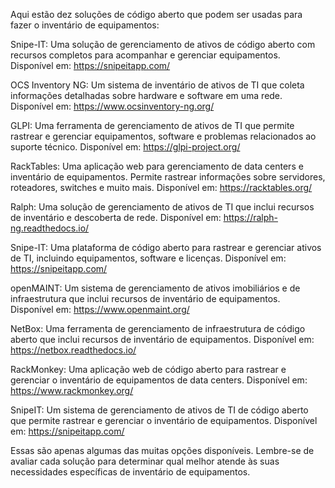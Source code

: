 Aqui estão dez soluções de código aberto que podem ser usadas para fazer o inventário de equipamentos:

Snipe-IT: Uma solução de gerenciamento de ativos de código aberto com recursos completos para acompanhar e gerenciar equipamentos. Disponível em: https://snipeitapp.com/

OCS Inventory NG: Um sistema de inventário de ativos de TI que coleta informações detalhadas sobre hardware e software em uma rede. Disponível em: https://www.ocsinventory-ng.org/

GLPI: Uma ferramenta de gerenciamento de ativos de TI que permite rastrear e gerenciar equipamentos, software e problemas relacionados ao suporte técnico. Disponível em: https://glpi-project.org/

RackTables: Uma aplicação web para gerenciamento de data centers e inventário de equipamentos. Permite rastrear informações sobre servidores, roteadores, switches e muito mais. Disponível em: https://racktables.org/

Ralph: Uma solução de gerenciamento de ativos de TI que inclui recursos de inventário e descoberta de rede. Disponível em: https://ralph-ng.readthedocs.io/

Snipe-IT: Uma plataforma de código aberto para rastrear e gerenciar ativos de TI, incluindo equipamentos, software e licenças. Disponível em: https://snipeitapp.com/

openMAINT: Um sistema de gerenciamento de ativos imobiliários e de infraestrutura que inclui recursos de inventário de equipamentos. Disponível em: https://www.openmaint.org/

NetBox: Uma ferramenta de gerenciamento de infraestrutura de código aberto que inclui recursos de inventário de equipamentos. Disponível em: https://netbox.readthedocs.io/

RackMonkey: Uma aplicação web de código aberto para rastrear e gerenciar o inventário de equipamentos de data centers. Disponível em: https://www.rackmonkey.org/

SnipeIT: Um sistema de gerenciamento de ativos de TI de código aberto que permite rastrear e gerenciar o inventário de equipamentos. Disponível em: https://snipeitapp.com/

Essas são apenas algumas das muitas opções disponíveis. Lembre-se de avaliar cada solução para determinar qual melhor atende às suas necessidades específicas de inventário de equipamentos.